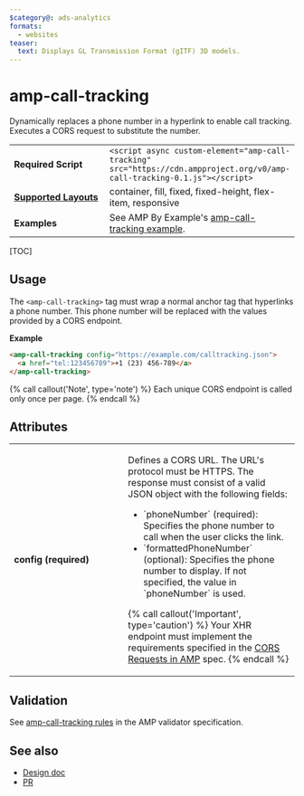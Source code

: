 ```yaml
---
$category@: ads-analytics
formats:
  - websites
teaser:
  text: Displays GL Transmission Format (gITF) 3D models.
---
```

<!---
Copyright 2017 The AMP HTML Authors. All Rights Reserved.

Licensed under the Apache License, Version 2.0 (the "License");
you may not use this file except in compliance with the License.
You may obtain a copy of the License at

      http://www.apache.org/licenses/LICENSE-2.0

Unless required by applicable law or agreed to in writing, software
distributed under the License is distributed on an "AS-IS" BASIS,
WITHOUT WARRANTIES OR CONDITIONS OF ANY KIND, either express or implied.
See the License for the specific language governing permissions and
limitations under the License.
-->

# amp-call-tracking

Dynamically replaces a phone number in a hyperlink to enable call
tracking. Executes a CORS request to substitute the number.

<table>
  <tr>
    <td width="40%"><strong>Required Script</strong></td>
    <td><code>&lt;script async custom-element="amp-call-tracking" src="https://cdn.ampproject.org/v0/amp-call-tracking-0.1.js">&lt;/script></code></td>
  </tr>
  <tr>
    <td class="col-fourty"><strong><a href="https://amp.dev/documentation/guides-and-tutorials/develop/style_and_layout/control_layout">Supported Layouts</a></strong></td>
    <td>container, fill, fixed, fixed-height, flex-item, responsive</td>
  </tr>
  <tr>
    <td><strong>Examples</strong></td>
    <td>See AMP By Example's <a href="https://ampbyexample.com/components/amp-call-tracking/">amp-call-tracking example</a>.</td>
  </tr>
</table>

[TOC]

## Usage

The `<amp-call-tracking>` tag must wrap a normal anchor tag that hyperlinks a
phone number. This phone number will be replaced with the values provided
by a CORS endpoint.

**Example**

```html
<amp-call-tracking config="https://example.com/calltracking.json">
  <a href="tel:123456789">+1 (23) 456-789</a>
</amp-call-tracking>
```
{% call callout('Note', type='note') %}
Each unique CORS endpoint is called only once per page.
{% endcall %}

## Attributes
<table>
  <tr>
    <td width="40%"><strong>config (required)</strong></td>
    <td><p>Defines a CORS URL. The URL's protocol must be HTTPS. The response must consist
  of a valid JSON object with the following fields:</p>
<ul>
  <li>`phoneNumber` (required): Specifies the phone number to call when the user clicks the link.</li>
  <li>`formattedPhoneNumber` (optional): Specifies the phone number to display. If not specified, the value in `phoneNumber` is used.</li>
</ul>
<p>{% call callout('Important', type='caution') %}
  Your XHR endpoint must implement the requirements specified in the <a href="https://amp.dev/documentation/guides-and-tutorials/learn/amp-caches-and-cors/amp-cors-requests">CORS Requests in AMP</a> spec.
  {% endcall %}</p></td>
  </tr>
</table>

## Validation

See [amp-call-tracking rules](https://github.com/ampproject/amphtml/blob/master/extensions/amp-call-tracking/validator-amp-call-tracking.protoascii) in the AMP validator specification.

## See also

- [Design doc](https://docs.google.com/document/d/1UDMYv0f2R9CvMUSBQhxjtkSnC4984t9dJeqwm_8WiAM/edit#heading=h.zha4avn54it8)
- [PR](https://github.com/ampproject/amphtml/pull/7493)
